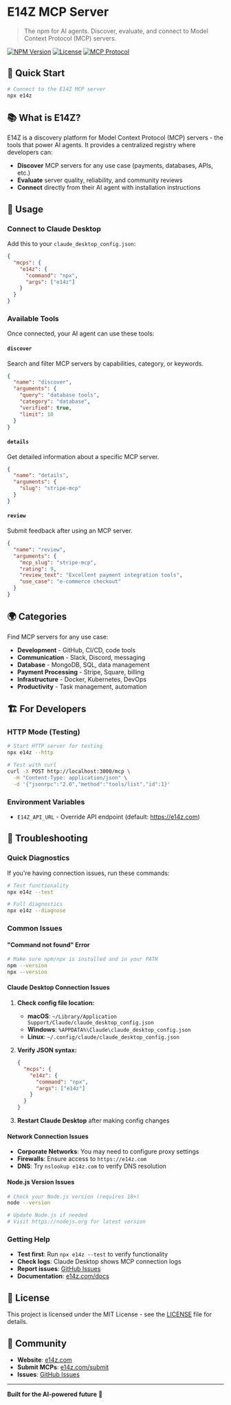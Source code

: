 # E14Z MCP Server

> The npm for AI agents. Discover, evaluate, and connect to Model Context Protocol (MCP) servers.

[![NPM Version](https://img.shields.io/npm/v/e14z)](https://www.npmjs.com/package/e14z)
[![License](https://img.shields.io/badge/License-MIT-blue.svg)](LICENSE)
[![MCP Protocol](https://img.shields.io/badge/MCP-2024--11--05-blue)](https://modelcontextprotocol.io)

## 🚀 Quick Start

```bash
# Connect to the E14Z MCP server
npx e14z
```

## 📚 What is E14Z?

E14Z is a discovery platform for Model Context Protocol (MCP) servers - the tools that power AI agents. It provides a centralized registry where developers can:

- **Discover** MCP servers for any use case (payments, databases, APIs, etc.)
- **Evaluate** server quality, reliability, and community reviews  
- **Connect** directly from their AI agent with installation instructions

## 🔧 Usage

### Connect to Claude Desktop

Add this to your `claude_desktop_config.json`:

```json
{
  "mcps": {
    "e14z": {
      "command": "npx",
      "args": ["e14z"]
    }
  }
}
```

### Available Tools

Once connected, your AI agent can use these tools:

#### `discover`
Search and filter MCP servers by capabilities, category, or keywords.

```json
{
  "name": "discover",
  "arguments": {
    "query": "database tools",
    "category": "database",
    "verified": true,
    "limit": 10
  }
}
```

#### `details`
Get detailed information about a specific MCP server.

```json
{
  "name": "details", 
  "arguments": {
    "slug": "stripe-mcp"
  }
}
```

#### `review`
Submit feedback after using an MCP server.

```json
{
  "name": "review",
  "arguments": {
    "mcp_slug": "stripe-mcp",
    "rating": 9,
    "review_text": "Excellent payment integration tools",
    "use_case": "e-commerce checkout"
  }
}
```

## 🌍 Categories

Find MCP servers for any use case:

- **Development** - GitHub, CI/CD, code tools
- **Communication** - Slack, Discord, messaging
- **Database** - MongoDB, SQL, data management  
- **Payment Processing** - Stripe, Square, billing
- **Infrastructure** - Docker, Kubernetes, DevOps
- **Productivity** - Task management, automation

## 🏗️ For Developers

### HTTP Mode (Testing)

```bash
# Start HTTP server for testing
npx e14z --http

# Test with curl
curl -X POST http://localhost:3000/mcp \
  -H "Content-Type: application/json" \
  -d '{"jsonrpc":"2.0","method":"tools/list","id":1}'
```

### Environment Variables

- `E14Z_API_URL` - Override API endpoint (default: https://e14z.com)

## 🔧 Troubleshooting

### Quick Diagnostics

If you're having connection issues, run these commands:

```bash
# Test functionality
npx e14z --test

# Full diagnostics
npx e14z --diagnose
```

### Common Issues

#### "Command not found" Error
```bash
# Make sure npm/npx is installed and in your PATH
npm --version
npx --version
```

#### Claude Desktop Connection Issues

1. **Check config file location:**
   - **macOS**: `~/Library/Application Support/Claude/claude_desktop_config.json`
   - **Windows**: `%APPDATA%\Claude\claude_desktop_config.json`
   - **Linux**: `~/.config/claude/claude_desktop_config.json`

2. **Verify JSON syntax:**
   ```json
   {
     "mcps": {
       "e14z": {
         "command": "npx",
         "args": ["e14z"]
       }
     }
   }
   ```

3. **Restart Claude Desktop** after making config changes

#### Network Connection Issues

- **Corporate Networks**: You may need to configure proxy settings
- **Firewalls**: Ensure access to `https://e14z.com`
- **DNS**: Try `nslookup e14z.com` to verify DNS resolution

#### Node.js Version Issues

```bash
# Check your Node.js version (requires 18+)
node --version

# Update Node.js if needed
# Visit https://nodejs.org for latest version
```

### Getting Help

- **Test first**: Run `npx e14z --test` to verify functionality
- **Check logs**: Claude Desktop shows MCP connection logs
- **Report issues**: [GitHub Issues](https://github.com/aemholland/e14z/issues)
- **Documentation**: [e14z.com/docs](https://e14z.com/docs)

## 📄 License

This project is licensed under the MIT License - see the [LICENSE](LICENSE) file for details.

## 🌟 Community

- **Website**: [e14z.com](https://e14z.com)
- **Submit MCPs**: [e14z.com/submit](https://e14z.com/submit)
- **Issues**: [GitHub Issues](https://github.com/aemholland/e14z/issues)

---

**Built for the AI-powered future** 🤖